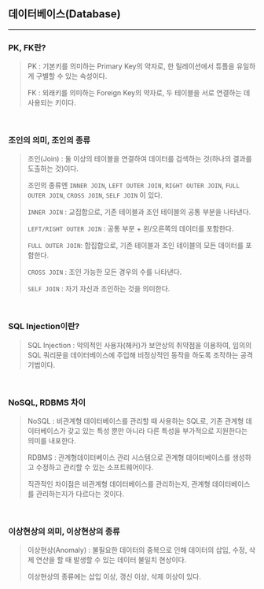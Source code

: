 ## 데이터베이스(Database)

---

### PK, FK란?

> PK : 기본키를 의미하는 Primary Key의 약자로, 한 릴레이션에서 튜플을 유일하게 구별할 수 있는 속성이다.
>
> FK : 외래키를 의미하는 Foreign Key의 약자로, 두 테이블을 서로 연결하는 데 사용되는 키이다.

<br>

### 조인의 의미, 조인의 종류

> 조인(Join) : 둘 이상의 테이블을 연결하여 데이터를 검색하는 것(하나의 결과를 도출하는 것)이다.
>
> 조인의 종류엔 `INNER JOIN`, `LEFT OUTER JOIN`, `RIGHT OUTER JOIN`, `FULL OUTER JOIN`, `CROSS JOIN`, `SELF JOIN` 이 있다.
>
> `INNER JOIN` : 교집합으로, 기존 테이블과 조인 테이블의 공통 부분을 나타낸다.
>
> `LEFT/RIGHT OUTER JOIN` : 공통 부분 + 왼/오른쪽의 데이터를 포함한다.
>
> `FULL OUTER JOIN`: 합집합으로, 기존 테이블과 조인 테이블의 모든 데이터를 포함한다.
>
> `CROSS JOIN` : 조인 가능한 모든 경우의 수를 나타낸다.
>
> `SELF JOIN` : 자기 자신과 조인하는 것을 의미한다.

<br>

### SQL Injection이란?

> SQL Injection : 악의적인 사용자(해커)가 보안상의 취약점을 이용하여, 임의의 SQL 쿼리문을 데이터베이스에 주입해 비정상적인 동작을 하도록 조작하는 공격 기법이다.

<br>

### NoSQL, RDBMS 차이

> NoSQL : 비관계형 데이터베이스를 관리할 때 사용하는 SQL로, 기존 관계형 데이터베이스가 갖고 있는 특성 뿐만 아니라 다른 특성을 부가적으로 지원한다는 의미를 내포한다.
>
> RDBMS : 관계형데이터베이스 관리 시스템으로 관계형 데이터베이스를 생성하고 수정하고 관리할 수 있는 소프트웨어이다.
>
> 직관적인 차이점은 비관계형 데이터베이스를 관리하는지, 관계형 데이터베이스를 관리하는지가 다르다는 것이다.

<br>

### 이상현상의 의미, 이상현상의 종류

> 이상현상(Anomaly) : 불필요한 데이터의 중복으로 인해 데이터의 삽입, 수정, 삭제 연산을 할 때 발생할 수 있는 데이터 불일치 현상이다.
>
> 이상현상의 종류에는 삽입 이상, 갱신 이상, 삭제 이상이 있다.
